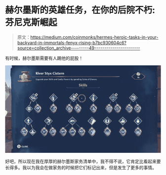# 赫尔墨斯的英雄任务，在你的后院不朽:芬尼克斯崛起

> 原文：<https://medium.com/coinmonks/hermes-heroic-tasks-in-your-backyard-in-immortals-fenyx-rising-b7bc930604c6?source=collection_archive---------49----------------------->

有时候，赫尔墨斯需要有人踢他的屁股！

![](img/8054c0b3e3c5e8caadf946783dbc089c.png)

好吧，所以现在我在厚厚的赫尔墨斯家务清单中，我不得不说，它肯定比看起来要长得多。我以为我会在做家务的时候把它们标记出来，但是发生了更多的事情。